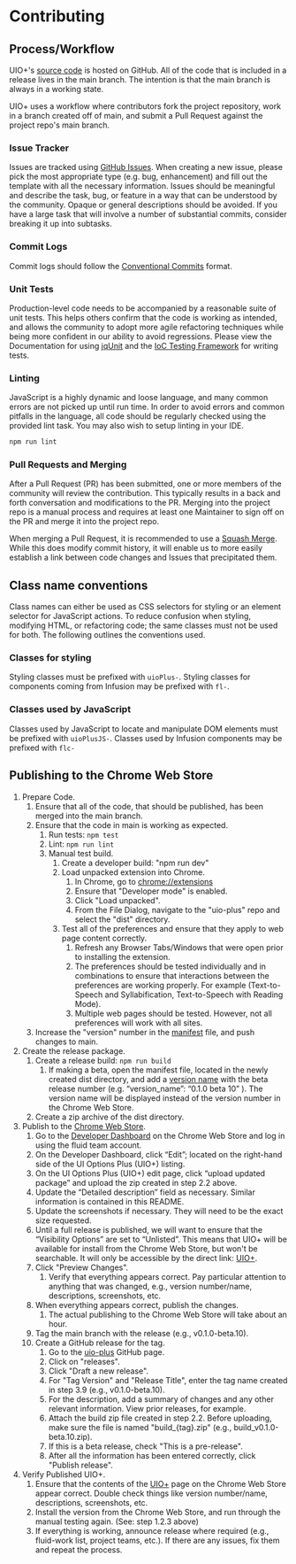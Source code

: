 # Contributing

## Process/Workflow

UIO+'s [source code](https://github.com/fluid-project/uio-plus) is hosted on GitHub. All of the code that is
included in a release lives in the main branch. The intention is that the main branch is always in a working state.

UIO+ uses a workflow where contributors fork the project repository, work in a branch created off of main,
and submit a Pull Request against the project repo's main branch.

### Issue Tracker

Issues are tracked using [GitHub Issues](https://github.com/fluid-project/uio-plus/issues). When creating a new issue,
please pick the most appropriate type (e.g. bug, enhancement) and fill out the template with all the necessary
information. Issues should be meaningful and describe the task, bug, or feature in a way that can be understood by the
community. Opaque or general descriptions should be avoided. If you have a large task that will involve a number of
substantial commits, consider breaking it up into subtasks.

### Commit Logs

Commit logs should follow the [Conventional Commits](https://www.conventionalcommits.org/en/v1.0.0-beta.4/) format.

### Unit Tests

Production-level code needs to be accompanied by a reasonable suite of unit tests. This helps others confirm that the
code is working as intended, and allows the community to adopt more agile refactoring techniques while being more
confident in our ability to avoid regressions. Please view the Documentation for using
[jqUnit](https://docs.fluidproject.org/infusion/development/jqUnit.html) and the
[IoC Testing Framework](https://docs.fluidproject.org/infusion/development/IoCTestingFramework.html) for writing tests.

### Linting

JavaScript is a highly dynamic and loose language, and many common errors are not picked up until run time. In order to
avoid errors and common pitfalls in the language, all code should be regularly checked using the provided lint task. You
may also wish to setup linting in your IDE.

```bash
npm run lint
```

### Pull Requests and Merging

After a Pull Request (PR) has been submitted, one or more members of the community will review the contribution. This
typically results in a back and forth conversation and modifications to the PR. Merging into the project repo is a
manual process and requires at least one Maintainer to sign off on the PR and merge it into the project repo.

When merging a Pull Request, it is recommended to use a [Squash Merge](
https://help.github.com/en/github/collaborating-with-issues-and-pull-requests/about-pull-request-merges#squash-and-merge-your-pull-request-commits).
While this does modify commit history, it will enable us to more easily establish a link between code changes and Issues
that precipitated them.

## Class name conventions

Class names can either be used as CSS selectors for styling or an element selector for JavaScript actions. To reduce
confusion when styling, modifying HTML, or refactoring code; the same classes must not be used for both. The following
outlines the conventions used.

### Classes for styling

Styling classes must be prefixed with `uioPlus-`. Styling classes for components coming from Infusion may be prefixed
with `fl-`.

### Classes used by JavaScript

Classes used by JavaScript to locate and manipulate DOM elements must be prefixed with `uioPlusJS-`. Classes used by
Infusion components may be prefixed with `flc-`

## Publishing to the Chrome Web Store

1. Prepare Code.
   1. Ensure that all of the code, that should be published, has been merged into the main branch.
   2. Ensure that the code in main is working as expected.
      1. Run tests: `npm test`
      2. Lint: `npm run lint`
      3. Manual test build.
         1. Create a developer build: "npm run dev"
         2. Load unpacked extension into Chrome.
            1. In Chrome, go to [chrome://extensions](chrome://extensions)
            2. Ensure that "Developer mode" is enabled.
            3. Click "Load unpacked".
            4. From the File Dialog, navigate to the "uio-plus" repo and select the "dist" directory.
         3. Test all of the preferences and ensure that they apply to web page content correctly.
            1. Refresh any Browser Tabs/Windows that were open prior to installing the extension.
            2. The preferences should be tested individually and in combinations to ensure that interactions between the
               preferences are working properly. For example (Text-to-Speech and Syllabification, Text-to-Speech with
               Reading Mode).
            3. Multiple web pages should be tested. However, not all preferences will work with all sites.
   3. Increase the "version" number in the [manifest](./src/manifest.json#L5) file, and push changes to main.
2. Create the release package.
   1. Create a release build: `npm run build`
      1. If making a beta, open the manifest file, located in the newly created dist directory, and add a
      [version name](https://developer.chrome.com/apps/manifest/version#version_name) with the beta release number (e.g.
      “version_name”:  “0.1.0 beta 10” ). The version name will be displayed instead of the version number in the Chrome
      Web Store.
   2. Create a zip archive of the dist directory.
3. Publish to the [Chrome Web Store](https://chrome.google.com/webstore/category/extensions).
   1. Go to the [Developer Dashboard](https://chrome.google.com/webstore/developer/dashboard/g02818309428530539805)
      on the Chrome Web Store and log in using the fluid team account.
   2. On the Developer Dashboard, click “Edit”; located on the right-hand side of the UI Options Plus (UIO+) listing.
   3. On the UI Options Plus (UIO+) edit page, click “upload updated package” and upload the zip created in step 2.2
      above.
   4. Update the “Detailed description” field as necessary. Similar information is contained in this README.
   5. Update the screenshots if necessary. They will need to be the exact size requested.
   6. Until a full release is published, we will want to ensure that the “Visibility Options” are set to “Unlisted”.
      This means that UIO+ will be available for install from the Chrome Web Store, but won't be searchable. It will
      only be accessible by the direct link: [UIO+](
      https://chrome.google.com/webstore/detail/ui-options-plus-uio%20/okenndailhmikjjfcnmolpaefecbpaek).
   7. Click "Preview Changes".
      1. Verify that everything appears correct. Pay particular attention to anything that was changed,
         e.g., version number/name, descriptions, screenshots, etc.
   8. When everything appears correct, publish the changes.
      1. The actual publishing to the Chrome Web Store will take about an hour.
   9. Tag the main branch with the release (e.g., v0.1.0-beta.10).
   10. Create a GitHub release for the tag.
       1. Go to the [uio-plus](https://github.com/fluid-project/uio-plus) GitHub page.
       2. Click on "releases".
       3. Click "Draft a new release".
       4. For "Tag Version" and "Release Title", enter the tag name created in step 3.9 (e.g., v0.1.0-beta.10).
       5. For the description, add a summary of changes and any other relevant information. View prior releases, for
          example.
       6. Attach the build zip file created in step 2.2. Before uploading, make sure the file is named "build_{tag}.zip"
          (e.g., build_v0.1.0-beta.10.zip).
       7. If this is a beta release, check "This is a pre-release".
       8. After all the information has been entered correctly, click "Publish release".
4. Verify Published UIO+.
   1. Ensure that the contents of the [UIO+](
      https://chrome.google.com/webstore/detail/ui-options-plus-uio%20/okenndailhmikjjfcnmolpaefecbpaek) page on the
      Chrome Web Store appear correct. Double check things like version number/name, descriptions, screenshots, etc.
   2. Install the version from the Chrome Web Store, and run through the manual testing again. (See: step 1.2.3 above)
   3. If everything is working, announce release where required (e.g., fluid-work list, project teams, etc.). If there
      are any issues, fix them and repeat the process.
